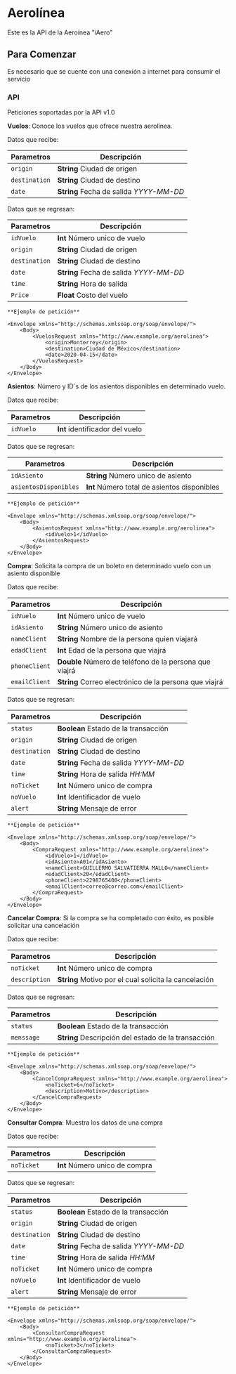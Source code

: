 # Aerolínea

Este es la API de la Aeroínea "iAero"

## Para Comenzar

Es necesario que se cuente con una conexión a internet para consumir el servicio 


### API

Peticiones soportadas por la API v1.0


**Vuelos**: Conoce los vuelos que ofrece nuestra aerolínea.

Datos que recibe: 

| Parametros | Descripción |
| --- | --- |
| `origin` | **String** Ciudad de origen|
| `destination` | **String** Ciudad de destino|
| `date` | **String** Fecha de salida *YYYY-MM-DD* |

Datos que se regresan:

| Parametros | Descripción |
| --- | --- |
| `idVuelo` | **Int** Número unico de vuelo|
| `origin` | **String** Ciudad de origen|
| `destination` | **String** Ciudad de destino|
| `date` | **String** Fecha de salida *YYYY-MM-DD* |
| `time` | **String** Hora de salida|
| `Price` | **Float** Costo del vuelo|

```
**Ejemplo de petición**

<Envelope xmlns="http://schemas.xmlsoap.org/soap/envelope/">
	<Body>
		<VuelosRequest xmlns="http://www.example.org/aerolinea">
			<origin>Monterrey</origin>
			<destination>Ciudad de México</destination>
			<date>2020-04-15</date>
		</VuelosRequest>
	</Body>
</Envelope>

```

**Asientos**: Número y ID`s de los asientos disponibles en determinado vuelo.

Datos que recibe: 

| Parametros | Descripción |
| --- | --- |
| `idVuelo` | **Int** identificador del vuelo |

Datos que se regresan:

| Parametros | Descripción |
| --- | --- |
| `idAsiento` | **String** Número unico de asiento|
| `asientosDisponibles` | **Int** Número total de asientos disponibles|


```
**Ejemplo de petición**

<Envelope xmlns="http://schemas.xmlsoap.org/soap/envelope/">
	<Body>
		<AsientosRequest xmlns="http://www.example.org/aerolinea">
			<idVuelo>1</idVuelo>
		</AsientosRequest>
	</Body>
</Envelope>

```

**Compra**: Solicita la compra de un boleto en determinado vuelo con un asiento disponible

Datos que recibe: 

| Parametros | Descripción |
| --- | --- |
| `idVuelo` | **Int** Número unico de vuelo|
| `idAsiento` | **String** Número unico de asiento|
| `nameClient` | **String** Nombre de la persona quien viajará|
| `edadClient` | **Int** Edad de la persona que viajrá|
| `phoneClient` | **Double** Número de teléfono de la persona que viajrá|
| `emailClient` | **String** Correo electrónico de la persona que viajrá|

Datos que se regresan:

| Parametros | Descripción |
| --- | --- |
| `status` | **Boolean** Estado de la transacción|
| `origin` | **String** Ciudad de origen|
| `destination` | **String** Ciudad de destino|
| `date` | **String** Fecha de salida *YYYY-MM-DD* |
| `time` | **String** Hora de salida *HH:MM* |
| `noTicket` | **Int** Número unico de compra |
| `noVuelo` | **Int** Identificador de vuelo |
| `alert` |  **String** Mensaje de error |


```
**Ejemplo de petición**

<Envelope xmlns="http://schemas.xmlsoap.org/soap/envelope/">
	<Body>
		<CompraRequest xmlns="http://www.example.org/aerolinea">
			<idVuelo>1</idVuelo>
			<idAsiento>A01</idAsiento>
			<nameClient>GUILLERMO SALVATIERRA MALLO</nameClient>
			<edadClient>20</edadClient>
			<phoneClient>2298765400</phoneClient>
			<emailClient>correo@correo.com</emailClient>
		</CompraRequest>
	</Body>
</Envelope>

```

**Cancelar Compra**: Si la compra se ha completado con éxito, es posible solicitar una cancelación

Datos que recibe: 

| Parametros | Descripción |
| --- | --- |
| `noTicket` | **Int** Número unico de compra |
| `description` | **String** Motivo por el cual solicita la cancelación|

Datos que se regresan:

| Parametros | Descripción |
| --- | --- |
| `status` | **Boolean** Estado de la transacción|
| `menssage` | **String** Descripción del estado de la transacción|

```
**Ejemplo de petición**

<Envelope xmlns="http://schemas.xmlsoap.org/soap/envelope/">
    <Body>
        <CancelCompraRequest xmlns="http://www.example.org/aerolinea">
            <noTicket>6</noTicket>
            <description>Motivo</description>
        </CancelCompraRequest>
    </Body>
</Envelope>

```

**Consultar Compra**: Muestra los datos de una compra 

Datos que recibe: 

| Parametros | Descripción |
| --- | --- |
| `noTicket` | **Int** Número unico de compra |

Datos que se regresan:

| Parametros | Descripción |
| --- | --- |
| `status` | **Boolean** Estado de la transacción|
| `origin` | **String** Ciudad de origen|
| `destination` | **String** Ciudad de destino|
| `date` | **String** Fecha de salida *YYYY-MM-DD* |
| `time` | **String** Hora de salida *HH:MM* |
| `noTicket` | **Int** Número unico de compra |
| `noVuelo` | **Int** Identificador de vuelo |
| `alert` |  **String** Mensaje de error |

```
**Ejemplo de petición**

<Envelope xmlns="http://schemas.xmlsoap.org/soap/envelope/">
	<Body>
		<ConsultarCompraRequest xmlns="http://www.example.org/aerolinea">
			<noTicket>3</noTicket>
		</ConsultarCompraRequest>
	</Body>
</Envelope>


```

